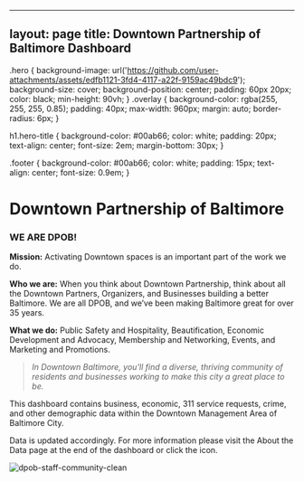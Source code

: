 
---
layout: page
title: Downtown Partnership of Baltimore Dashboard
---

.hero {
  background-image: url('https://github.com/user-attachments/assets/edfb1121-3fd4-4117-a22f-9159ac49bdc9');
  background-size: cover;
  background-position: center;
  padding: 60px 20px;
  color: black;
  min-height: 90vh;
}
.overlay {
  background-color: rgba(255, 255, 255, 0.85);
  padding: 40px;
  max-width: 960px;
  margin: auto;
  border-radius: 6px;
}

h1.hero-title {
  background-color: #00ab66;
  color: white;
  padding: 20px;
  text-align: center;
  font-size: 2em;
  margin-bottom: 30px;
}

.footer {
  background-color: #00ab66;
  color: white;
  padding: 15px;
  text-align: center;
  font-size: 0.9em;
}

</style>

<div class="hero">
  <div class="overlay">
    <h1 class="hero-title">Downtown Partnership of Baltimore</h1>

### WE ARE DPOB!

**Mission:** Activating Downtown spaces is an important part of the work we do.

**Who we are:** When you think about Downtown Partnership, think about all the Downtown Partners, Organizers, and Businesses building a better Baltimore. We are all DPOB, and we’ve been making Baltimore great for over 35 years.

**What we do:** Public Safety and Hospitality, Beautification, Economic Development and Advocacy, Membership and Networking, Events, and Marketing and Promotions.

> _In Downtown Baltimore, you'll find a diverse, thriving community of residents and businesses working to make this city a great place to be._

This dashboard contains business, economic, 311 service requests, crime, and other demographic data within the Downtown Management Area of Baltimore City.

  </div>
</div>

<div class="footer">
  Data is updated accordingly. For more information please visit the About the Data page at the end of the dashboard or click the icon.
</div>
















![dpob-staff-community-clean](https://github.com/user-attachments/assets/edfb1121-3fd4-4117-a22f-9159ac49bdc9)








